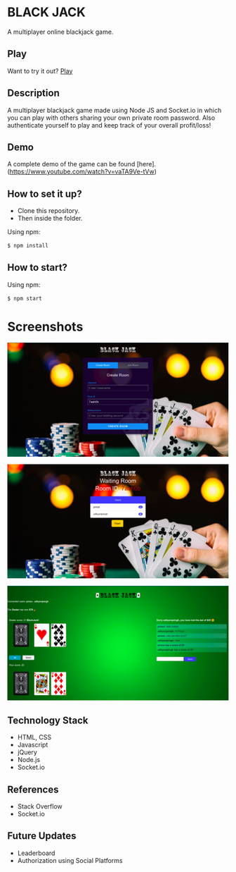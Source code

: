# BLACK JACK

A multiplayer online blackjack game.

## Play
Want to try it out?  [Play](https://black--jack.herokuapp.com/) 
## Description
  A multiplayer blackjack game made using Node JS and Socket.io in which you can play with others sharing your own private room password. 
Also authenticate yourself to play and keep track of your overall profit/loss!

## Demo
A complete demo of the game can be found [here].(https://www.youtube.com/watch?v=vaTA9Ve-tVw) 

## How to set it up?
- Clone this repository.
- Then inside the folder.

Using npm:

```bash
$ npm install
```

## How to start? 
Using npm:

```bash
$ npm start
```
# Screenshots
![](./Screenshots/Screenshot1.png)

![](./Screenshots/Screenshot2.png)

![](./Screenshots/Screenshot3.png)

## Technology Stack
- HTML, CSS
- Javascript
- jQuery
- Node.js 
- Socket.io 

## References
- Stack Overflow
- Socket.io

## Future Updates
- Leaderboard
- Authorization using Social Platforms
